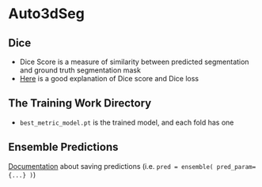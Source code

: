 # Auto3dSeg

## Dice

- Dice Score is a measure of similarity between predicted segmentation and ground truth segmentation mask
- [Here](https://pycad.co/the-difference-between-dice-and-dice-loss/) is a good explanation of Dice score and Dice loss

## The Training Work Directory

- `best_metric_model.pt` is the trained model, and each fold has one

## Ensemble Predictions

[Documentation](https://docs.monai.io/en/0.8.1/_modules/monai/handlers/segmentation_saver.html) about saving predictions (i.e. `pred = ensemble( pred_param={...} )`)